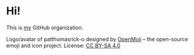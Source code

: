 # Hi!

This is [my](https://github.com/patthomasrick) GitHub organization.

Logo/avatar of patthomasrick-o designed by [OpenMoji](https://openmoji.org/) –
the open-source emoji and icon project. License:
[CC BY-SA 4.0](https://creativecommons.org/licenses/by-sa/4.0/#)
